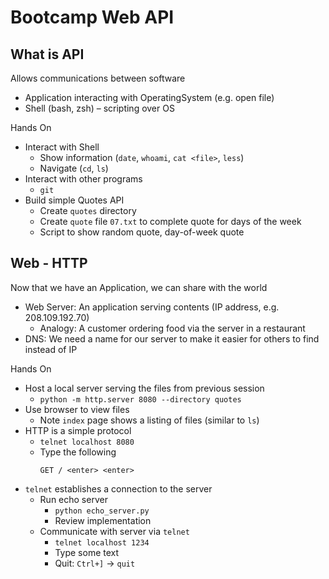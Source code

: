 # Bootcamp Web API


## What is API

Allows communications between software

* Application interacting with OperatingSystem (e.g. open file)
* Shell (bash, zsh) – scripting over OS

Hands On

* Interact with Shell
  * Show information (`date`, `whoami`, `cat <file>`, `less`)
  * Navigate (`cd`, `ls`)
* Interact with other programs
  * `git`
* Build simple Quotes API
  * Create `quotes` directory
  * Create `quote` file `07.txt` to complete quote for days of the week
  * Script to show random quote, day-of-week quote


## Web - HTTP

Now that we have an Application, we can share with the world
* Web Server: An application serving contents (IP address, e.g. 208.109.192.70)
  * Analogy: A customer ordering food via the server in a restaurant
* DNS: We need a name for our server to make it easier for others to find instead of IP

Hands On

* Host a local server serving the files from previous session
  * `python -m http.server 8080 --directory quotes`
* Use browser to view files
  * Note `index` page shows a listing of files (similar to `ls`)
* HTTP is a simple protocol
  * `telnet localhost 8080`
  * Type the following
    ```
    GET / <enter> <enter>
    ```
* `telnet` establishes a connection to the server
  * Run echo server
    * `python echo_server.py`
    * Review implementation
  * Communicate with server via `telnet`
    * `telnet localhost 1234`
    * Type some text
    * Quit: `Ctrl+]` -> `quit`
